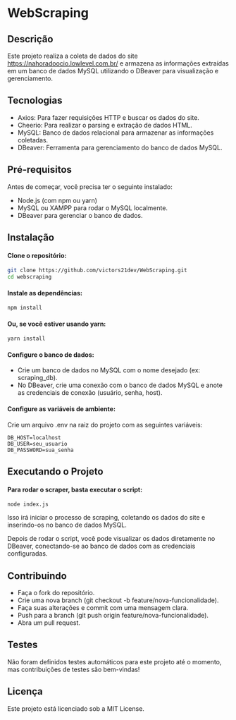 # WebScraping

## Descrição

Este projeto realiza a coleta de dados do site https://nahoradoocio.lowlevel.com.br/ e armazena as informações extraídas em um banco de dados MySQL utilizando o DBeaver para visualização e gerenciamento.

## Tecnologias

- Axios: Para fazer requisições HTTP e buscar os dados do site.
- Cheerio: Para realizar o parsing e extração de dados HTML.
- MySQL: Banco de dados relacional para armazenar as informações coletadas.
- DBeaver: Ferramenta para gerenciamento do banco de dados MySQL.

## Pré-requisitos

Antes de começar, você precisa ter o seguinte instalado:

- Node.js (com npm ou yarn)
- MySQL ou XAMPP para rodar o MySQL localmente.
- DBeaver para gerenciar o banco de dados.

## Instalação

#### Clone o repositório:

```bash
git clone https://github.com/victors21dev/WebScraping.git
cd webscraping
```

#### Instale as dependências:

```bash
npm install
```

#### Ou, se você estiver usando yarn:

```bash
yarn install
```

#### Configure o banco de dados:

- Crie um banco de dados no MySQL com o nome desejado (ex: scraping_db).
- No DBeaver, crie uma conexão com o banco de dados MySQL e anote as credenciais de conexão (usuário, senha, host).

#### Configure as variáveis de ambiente:

Crie um arquivo .env na raiz do projeto com as seguintes variáveis:

```plaintext
DB_HOST=localhost
DB_USER=seu_usuario
DB_PASSWORD=sua_senha
```

## Executando o Projeto

#### Para rodar o scraper, basta executar o script:

```brash
node index.js
```

Isso irá iniciar o processo de scraping, coletando os dados do site e inserindo-os no banco de dados MySQL.

Depois de rodar o script, você pode visualizar os dados diretamente no DBeaver, conectando-se ao banco de dados com as credenciais configuradas.

## Contribuindo

- Faça o fork do repositório.
- Crie uma nova branch (git checkout -b feature/nova-funcionalidade).
- Faça suas alterações e commit com uma mensagem clara.
- Push para a branch (git push origin feature/nova-funcionalidade).
- Abra um pull request.

## Testes

Não foram definidos testes automáticos para este projeto até o momento, mas contribuições de testes são bem-vindas!

## Licença

Este projeto está licenciado sob a MIT License.
